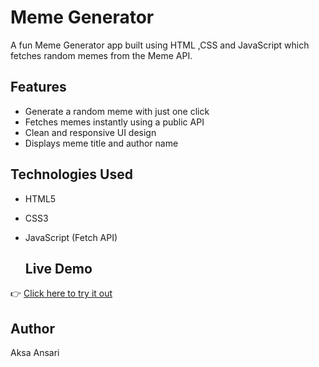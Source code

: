 # Meme Generator
A fun Meme Generator app built using HTML ,CSS and JavaScript which fetches random memes from the Meme API.

## Features
- Generate a random meme with just one click  
- Fetches memes instantly using a public API  
- Clean and responsive UI design  
- Displays meme title and author name

## Technologies Used
- HTML5
- CSS3
- JavaScript (Fetch API)

  ## Live Demo
👉 [Click here to try it out](https://aksa-ansari.github.io/meme-generator/) 

## Author
 Aksa Ansari
